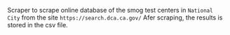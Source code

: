 Scraper to scrape online database of the smog test centers in `National City`
from the site `https://search.dca.ca.gov/`
Afer scraping, the results is stored in the csv file.
